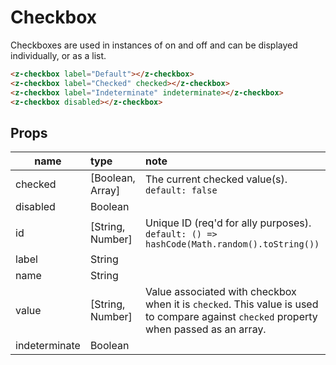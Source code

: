


# Checkbox

Checkboxes are used in instances of on and off and can be displayed individually, or as a list.


<z-checkbox label="Default"></z-checkbox>
<z-checkbox label="Checked" checked></z-checkbox>
<z-checkbox label="Indeterminate" indeterminate></z-checkbox>
<z-checkbox label="Disabled" disabled></z-checkbox>

``` html
<z-checkbox label="Default"></z-checkbox>
<z-checkbox label="Checked" checked></z-checkbox>
<z-checkbox label="Indeterminate" indeterminate></z-checkbox>
<z-checkbox disabled></z-checkbox>
```

## Props

| name      | type             | note          |
| --------- |:---------------- | :------------ |
| checked   | [Boolean, Array] | The current checked value(s). `default: false` |
| disabled  | Boolean |        |
| id        | [String, Number] | Unique ID (req'd for ally purposes).<br>`default: () => hashCode(Math.random().toString())` |
| label     | String           |     |
| name      | String           |     |
| value     | [String, Number] | Value associated with checkbox when it is `checked`.  This value is used to compare against `checked` property when passed as an array. |
| indeterminate | Boolean      |   |
